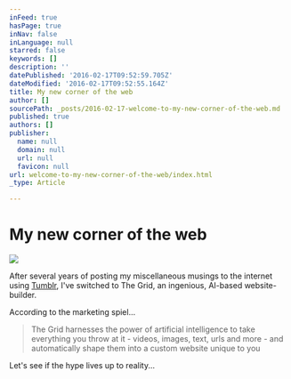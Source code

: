 ```yaml
---
inFeed: true
hasPage: true
inNav: false
inLanguage: null
starred: false
keywords: []
description: ''
datePublished: '2016-02-17T09:52:59.705Z'
dateModified: '2016-02-17T09:52:55.164Z'
title: My new corner of the web
author: []
sourcePath: _posts/2016-02-17-welcome-to-my-new-corner-of-the-web.md
published: true
authors: []
publisher:
  name: null
  domain: null
  url: null
  favicon: null
url: welcome-to-my-new-corner-of-the-web/index.html
_type: Article

---
```

# My new corner of the web
![](https://the-grid-user-content.s3-us-west-2.amazonaws.com/bd90dbc0-1cdf-4e5b-92f3-2cc4151b1ed4.png)

After several years of posting my miscellaneous musings to the internet using [Tumblr][0], I've switched to The Grid, an ingenious, AI-based website-builder.

According to the marketing spiel...

> The Grid harnesses the power of artificial intelligence to take everything you throw at it - videos, images, text, urls and more - and automatically shape them into a custom website unique to you

Let's see if the hype lives up to reality...

[0]: http://alanqcooper.tumblr.com/
